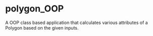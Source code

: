 # polygon_OOP
A OOP class based application that calculates various attributes of a Polygon based on the given inputs.
